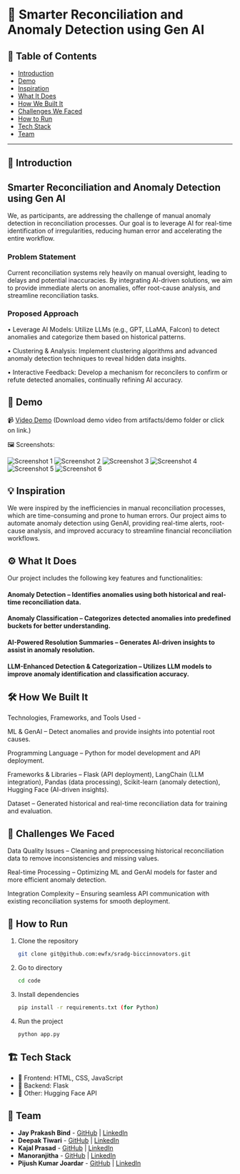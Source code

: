 
# 🚀 Smarter Reconciliation and Anomaly Detection using Gen AI

## 📌 Table of Contents
- [Introduction](#introduction)
- [Demo](#demo)
- [Inspiration](#inspiration)
- [What It Does](#what-it-does)
- [How We Built It](#how-we-built-it)
- [Challenges We Faced](#challenges-we-faced)
- [How to Run](#how-to-run)
- [Tech Stack](#tech-stack)
- [Team](#team)

---

## 🎯 Introduction
## Smarter Reconciliation and Anomaly Detection using Gen AI

We, as participants, are addressing the challenge of manual anomaly detection in reconciliation processes. Our goal is to leverage AI for real-time identification of irregularities, reducing human error and accelerating the entire workflow.

### Problem Statement
Current reconciliation systems rely heavily on manual oversight, leading to delays and potential inaccuracies. By integrating AI-driven solutions, we aim to provide immediate alerts on anomalies, offer root-cause analysis, and streamline reconciliation tasks.

### Proposed Approach
•	Leverage AI Models: Utilize LLMs (e.g., GPT, LLaMA, Falcon) to detect anomalies and categorize them based on historical patterns.

•	Clustering & Analysis: Implement clustering algorithms and advanced anomaly detection techniques to reveal hidden data insights.

•	Interactive Feedback: Develop a mechanism for reconcilers to confirm or refute detected anomalies, continually refining AI accuracy.


## 🎥 Demo

📹 [Video Demo](https://github.com/ewfx/sradg-biccinnovators/blob/main/artifacts/demo/Demo_video.mp4) (Download demo video from artifacts/demo folder or click on link.)  


🖼️ Screenshots:

![Screenshot 1](https://github.com/ewfx/sradg-biccinnovators/blob/main/artifacts/screenshots/1.png)
![Screenshot 2](https://github.com/ewfx/sradg-biccinnovators/blob/main/artifacts/screenshots/2.png)
![Screenshot 3](https://github.com/ewfx/sradg-biccinnovators/blob/main/artifacts/screenshots/3.png)
![Screenshot 4](https://github.com/ewfx/sradg-biccinnovators/blob/main/artifacts/screenshots/4.png)
![Screenshot 5](https://github.com/ewfx/sradg-biccinnovators/blob/main/artifacts/screenshots/5.png)
![Screenshot 6](https://github.com/ewfx/sradg-biccinnovators/blob/main/artifacts/screenshots/6.png)

## 💡 Inspiration
We were inspired by the inefficiencies in manual reconciliation processes, which are time-consuming and prone to human errors. Our project aims to automate anomaly detection using GenAI, providing real-time alerts, root-cause analysis, and improved accuracy to streamline financial reconciliation workflows.

## ⚙️ What It Does
Our project includes the following key features and functionalities:

#### Anomaly Detection – Identifies anomalies using both historical and real-time reconciliation data.

#### Anomaly Classification – Categorizes detected anomalies into predefined buckets for better understanding.

#### AI-Powered Resolution Summaries – Generates AI-driven insights to assist in anomaly resolution.

#### LLM-Enhanced Detection & Categorization – Utilizes LLM models to improve anomaly identification and classification accuracy.

## 🛠️ How We Built It
Technologies, Frameworks, and Tools Used -

ML & GenAI – Detect anomalies and provide insights into potential root causes.

Programming Language – Python for model development and API deployment.

Frameworks & Libraries – Flask (API deployment), LangChain (LLM integration), Pandas (data processing), Scikit-learn (anomaly detection), Hugging Face (AI-driven insights).

Dataset – Generated historical and real-time reconciliation data for training and evaluation.

## 🚧 Challenges We Faced
Data Quality Issues – Cleaning and preprocessing historical reconciliation data to remove inconsistencies and missing values.

Real-time Processing – Optimizing ML and GenAI models for faster and more efficient anomaly detection.

Integration Complexity – Ensuring seamless API communication with existing reconciliation systems for smooth deployment.

## 🏃 How to Run
1. Clone the repository  
   ```sh
   git clone git@github.com:ewfx/sradg-biccinnovators.git
   ```
2. Go to directory  
   ```sh
   cd code
   ```
3. Install dependencies  
   ```sh
   pip install -r requirements.txt (for Python)
   ```
4. Run the project  
   ```sh
   python app.py
   ```

## 🏗️ Tech Stack
- 🔹 Frontend: HTML, CSS, JavaScript
- 🔹 Backend: Flask
- 🔹 Other: Hugging Face API

## 👥 Team
- **Jay Prakash Bind** - [GitHub](https://github.com/codejay411) | [LinkedIn](https://www.linkedin.com/in/jay-prakash-bind-b0736217a/)
- **Deepak Tiwari** - [GitHub](#) | [LinkedIn](https://www.linkedin.com/in/deepak-tiwari-7319944b/)
- **Kajal Prasad** - [GitHub](#) | [LinkedIn](https://www.linkedin.com/in/kajal-prasad-999969b2/)
- **Manoranjitha** - [GitHub](#) | [LinkedIn](https://www.linkedin.com/in/manoranjitha-rajendran-6596a139/)
- **Pijush Kumar Joardar** - [GitHub](#) | [LinkedIn](https://www.linkedin.com/in/pijush-joardar-91145a13/)



